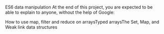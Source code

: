 ES6 data manipulation
At the end of this project, you are expected to be able to explain to anyone, without the help of Google:

How to use map, filter and reduce on arraysTyped arraysThe Set, Map, and Weak link data structures
